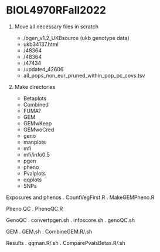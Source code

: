# BIOL4970RFall2022

1. Move all necessary files in scratch
    - /bgen_v1.2_UKBsource (ukb genotype data)
    - ukb34137.html
    - /48364
    - /48364
    - /47434
    - /updated_42606
    - all_pops_non_eur_pruned_within_pop_pc_covs.tsv
    
2. Make directories
    - Betaplots
    - Combined
    - FUMA?
    - GEM
    - GEMwKeep
    - GEMwoCred
    - geno
    - manplots
    - mfi
    - mfi/info0.5
    - pgen
    - pheno
    - Pvalplots
    - qqplots
    - SNPs
    
    
Exposures and phenos
. CountVegFirst.R
. MakeGEMPheno.R

Pheno QC
. PhenoQC.R

GenoQC
. convertpgen.sh
. infoscore.sh
. genoQC.sh

GEM
. GEM.sh
. CombineGEM.R/.sh

Results
. qqman.R/.sh
. ComparePvalsBetas.R/.sh
